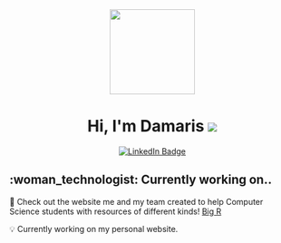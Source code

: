 <div id="header" align="center">
  <img src="https://media.giphy.com/media/XwBzLXzYq7ljHBXkHk/giphy.gif" width="150"/>
</div>

<div id="title" align="center">
  <h1 style="font-size:50%:">Hi, I'm Damaris
  <img src="https://camo.githubusercontent.com/6051ead6aac43731f7c34dacdbe10fef0c0a7813cc723356e4c4e4a8dfa1a3a5/68747470733a2f2f63646e2e6a7364656c6976722e6e65742f67682f526561646d652d576f726b666c6f77732f526561646d652d49636f6e73406d61696e2f69636f6e732f676966732f776176652e676966" 
 </h1></div>
 
 <div id="bagdes" align="center">
 <a target="blank" rel="noopener" href="https://www.linkedin.com/in/damaris-campos">
    <img src="https://img.shields.io/badge/LinkedIn-blue?style=for-the-badge&logo=linkedin&logoColor=white" alt="LinkedIn Badge"/>
  </a>
 </div>

<div id="Current">
<h2>:woman_technologist: Currently working on..</h2>
<!--<p>🔭 Building augmented reality effects using JavaScript</p>-->
<p>🌱 Check out the website me and my team created to help Computer Science students with resources of different kinds! <a href="https://big-r.netlify.app/">Big R</a>
  </p>
<p>💡 Currently working on my personal website. </p>

</div>

<!--
**DCampos22/DCampos22** is a ✨ _special_ ✨ repository because its `README.md` (this file) appears on your GitHub profile.

Here are some ideas to get you started:

- 🔭 I’m currently working on ...
- 🌱 I’m currently learning ...
- 👯 I’m looking to collaborate on ...
- 🤔 I’m looking for help with ...
- 💬 Ask me about ...
- 📫 How to reach me: ...
- 😄 Pronouns: ...
- ⚡ Fun fact: ...
-->
